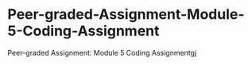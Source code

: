 # Peer-graded-Assignment-Module-5-Coding-Assignment
Peer-graded Assignment: Module 5 Coding Assignmentgj
